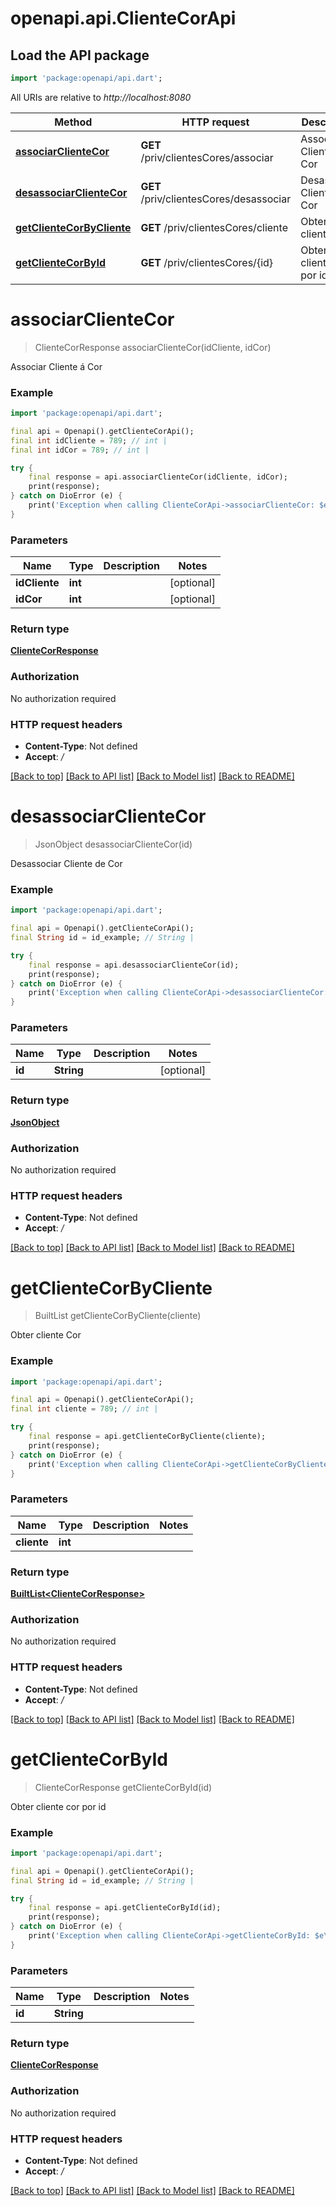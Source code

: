 # openapi.api.ClienteCorApi

## Load the API package
```dart
import 'package:openapi/api.dart';
```

All URIs are relative to *http://localhost:8080*

Method | HTTP request | Description
------------- | ------------- | -------------
[**associarClienteCor**](ClienteCorApi.md#associarclientecor) | **GET** /priv/clientesCores/associar | Associar Cliente á Cor
[**desassociarClienteCor**](ClienteCorApi.md#desassociarclientecor) | **GET** /priv/clientesCores/desassociar | Desassociar Cliente de Cor
[**getClienteCorByCliente**](ClienteCorApi.md#getclientecorbycliente) | **GET** /priv/clientesCores/cliente | Obter cliente Cor
[**getClienteCorById**](ClienteCorApi.md#getclientecorbyid) | **GET** /priv/clientesCores/{id} | Obter cliente cor por id


# **associarClienteCor**
> ClienteCorResponse associarClienteCor(idCliente, idCor)

Associar Cliente á Cor

### Example
```dart
import 'package:openapi/api.dart';

final api = Openapi().getClienteCorApi();
final int idCliente = 789; // int | 
final int idCor = 789; // int | 

try {
    final response = api.associarClienteCor(idCliente, idCor);
    print(response);
} catch on DioError (e) {
    print('Exception when calling ClienteCorApi->associarClienteCor: $e\n');
}
```

### Parameters

Name | Type | Description  | Notes
------------- | ------------- | ------------- | -------------
 **idCliente** | **int**|  | [optional] 
 **idCor** | **int**|  | [optional] 

### Return type

[**ClienteCorResponse**](ClienteCorResponse.md)

### Authorization

No authorization required

### HTTP request headers

 - **Content-Type**: Not defined
 - **Accept**: */*

[[Back to top]](#) [[Back to API list]](../README.md#documentation-for-api-endpoints) [[Back to Model list]](../README.md#documentation-for-models) [[Back to README]](../README.md)

# **desassociarClienteCor**
> JsonObject desassociarClienteCor(id)

Desassociar Cliente de Cor

### Example
```dart
import 'package:openapi/api.dart';

final api = Openapi().getClienteCorApi();
final String id = id_example; // String | 

try {
    final response = api.desassociarClienteCor(id);
    print(response);
} catch on DioError (e) {
    print('Exception when calling ClienteCorApi->desassociarClienteCor: $e\n');
}
```

### Parameters

Name | Type | Description  | Notes
------------- | ------------- | ------------- | -------------
 **id** | **String**|  | [optional] 

### Return type

[**JsonObject**](JsonObject.md)

### Authorization

No authorization required

### HTTP request headers

 - **Content-Type**: Not defined
 - **Accept**: */*

[[Back to top]](#) [[Back to API list]](../README.md#documentation-for-api-endpoints) [[Back to Model list]](../README.md#documentation-for-models) [[Back to README]](../README.md)

# **getClienteCorByCliente**
> BuiltList<ClienteCorResponse> getClienteCorByCliente(cliente)

Obter cliente Cor

### Example
```dart
import 'package:openapi/api.dart';

final api = Openapi().getClienteCorApi();
final int cliente = 789; // int | 

try {
    final response = api.getClienteCorByCliente(cliente);
    print(response);
} catch on DioError (e) {
    print('Exception when calling ClienteCorApi->getClienteCorByCliente: $e\n');
}
```

### Parameters

Name | Type | Description  | Notes
------------- | ------------- | ------------- | -------------
 **cliente** | **int**|  | 

### Return type

[**BuiltList&lt;ClienteCorResponse&gt;**](ClienteCorResponse.md)

### Authorization

No authorization required

### HTTP request headers

 - **Content-Type**: Not defined
 - **Accept**: */*

[[Back to top]](#) [[Back to API list]](../README.md#documentation-for-api-endpoints) [[Back to Model list]](../README.md#documentation-for-models) [[Back to README]](../README.md)

# **getClienteCorById**
> ClienteCorResponse getClienteCorById(id)

Obter cliente cor por id

### Example
```dart
import 'package:openapi/api.dart';

final api = Openapi().getClienteCorApi();
final String id = id_example; // String | 

try {
    final response = api.getClienteCorById(id);
    print(response);
} catch on DioError (e) {
    print('Exception when calling ClienteCorApi->getClienteCorById: $e\n');
}
```

### Parameters

Name | Type | Description  | Notes
------------- | ------------- | ------------- | -------------
 **id** | **String**|  | 

### Return type

[**ClienteCorResponse**](ClienteCorResponse.md)

### Authorization

No authorization required

### HTTP request headers

 - **Content-Type**: Not defined
 - **Accept**: */*

[[Back to top]](#) [[Back to API list]](../README.md#documentation-for-api-endpoints) [[Back to Model list]](../README.md#documentation-for-models) [[Back to README]](../README.md)

